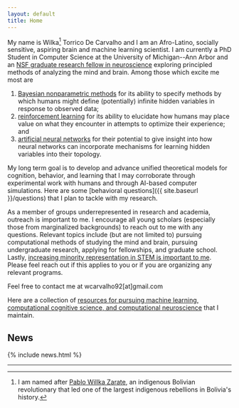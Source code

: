 ```yaml
---
layout: default
title: Home
---
```



My name is Wilka[^1] Torrico De Carvalho and I am an Afro-Latino, socially sensitive, aspiring brain and machine learning scientist. I am currently a PhD Student in Computer Science at the University of Michigan--Ann Arbor and an <a href="https://www.nsfgrfp.org/">NSF graduate research fellow in neuroscience</a> exploring principled methods of analyzing the mind and brain. Among those which excite me most are 
<!-- http://gershmanlab.webfactional.com/pubs/GershmanNiv12.pdf -->
1. [Bayesian nonparametric methods](http://gershmanlab.webfactional.com/pubs/GershmanBlei12.pdf) for its ability to specify methods by which humans might define (potentially) infinite hidden variables in response to observed data;
2. [reinforcement learning](https://www.princeton.edu/~nivlab/papers/NivLangdon2016.pdf) for its ability to elucidate how humans may place value on what they encounter in attempts to optimize their experience; and
3. [artificial neural networks](https://www.ncbi.nlm.nih.gov/pubmed/26906502) for their potential to give insight into how neural networks can incorporate mechanisms for learning hidden variables into their topology.
 <!-- (e.g., convolutional neural networks have been shown to inadvertently learn visual primitives like edges and contours). -->

My long term goal is to develop and advance unified theoretical models for cognition, behavior, and learning that I may corroborate through experimental work with humans  and through AI-based computer simulations. Here are some [behavioral questions]({{ site.baseurl }}/questions) that I plan to tackle with my research.

As a member of groups underrepresented in research and academia, outreach is important to me. I encourage all young scholars (especially those from marginalized backgrounds) to reach out to me with any questions. Relevant topics include (but are not limited to) pursuing computational methods of studying the mind and brain, pursuing undergraduate research, applying for fellowships, and graduate school. Lastly, [increasing minority representation in STEM is important to me](https://medium.com/@wcarvalho92/a-statement-on-the-importance-of-representation-of-minority-groups-be400d98686). Please feel reach out if this applies to you or if you are organizing any relevant programs.


Feel free to contact me at wcarvalho92[at]gmail.com

Here are a collection of [resources for pursuing machine learning, computational cognitive science, and computational neuroscience](https://wcarvalho.github.io/ML-Brain-Resources/) that I maintain.

## News
{% include news.html %}

---

[^1]: I am named after [Pablo Willka Zarate](https://en.wikipedia.org/wiki/Willka), an indigenous Bolivian revolutionary that led one of the largest indigenous rebellions in Bolivia's history.
<!-- [2^]: see [here](page-to-be-made) for a longer list. (free-energy principle, artificial neural networks) -->